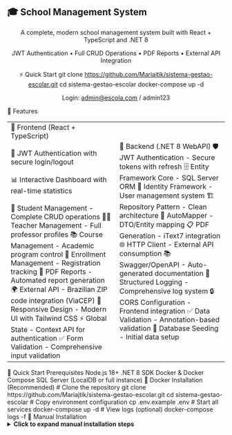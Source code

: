 <h2> 🎓 School Management System </h2>


<div align="center"> 

A complete, modern school management system built with React + TypeScript and .NET 8

JWT Authentication • Full CRUD Operations • PDF Reports • External API Integration



⚡ Quick Start git clone https://github.com/Mariajtik/sistema-gestao-escolar.git cd sistema-gestao-escolar docker-compose up -d 

Login: admin@escola.com / admin123

</div> 🌟 Features <table> <tr> <td width="50%"> 
  🎨 Frontend (React + TypeScript)
  <br></br>
  🔐 JWT Authentication with secure login/logout 
  <br></br>
  📊 Interactive Dashboard with real-time statistics 
  <br></br>
  👥 Student Management - Complete CRUD operations 
  👨‍🏫 Teacher Management - Full professor profiles 
  📚 Course Management - Academic program control 
  📝 Enrollment Management - Registration tracking 
  📄 PDF Reports - Automated report generation 
  🌍 External API - Brazilian ZIP code integration (ViaCEP) 
  📱 Responsive Design - Modern UI with Tailwind CSS 
  ⚡ Global State - Context API for authentication 
  ✅ Form Validation - Comprehensive input validation </td> <td width="50%"> 
    🚀 Backend (.NET 8 WebAPI) 
    🛡️ JWT Authentication - Secure tokens with refresh 
    🗄️ Entity Framework Core - SQL Server ORM 
    👤 Identity Framework - User management system 
    🏗️ Repository Pattern - Clean architecture 
    🔄 AutoMapper - DTO/Entity mapping 
    📋 PDF Generation - iText7 integration 
    🌐 HTTP Client - External API consumption 
    📚 Swagger/OpenAPI - Auto-generated documentation 
    📝 Structured Logging - Comprehensive log system 
    🔒 CORS Configuration - Frontend integration 
    ✅ Data Validation - Annotation-based validation 
    🌱 Database Seeding - Initial data setup </td> </tr> </table>


</div> 🚀 Quick Start Prerequisites Node.js 18+ .NET 8 SDK Docker & Docker Compose SQL Server (LocalDB or full instance) 
🐳 Docker Installation (Recommended) # Clone the repository git clone https://github.com/Mariajtik/sistema-gestao-escolar.git cd sistema-gestao-escolar # Copy environment configuration cp .env.example .env # Start all services docker-compose up -d # View logs (optional) docker-compose logs -f 
🔧 Manual Installation <details> <summary><strong>Click to expand manual installation steps</strong></summary> Backend Setup cd backend/SchoolManagementAPI dotnet restore dotnet ef migrations add InitialCreate dotnet ef database update dotnet run 

Backend available at: https://localhost:7001

Frontend Setup cd frontend npm install npm start 

Frontend available at: http://localhost:3000



<mark> We welcome contributions! Here's how you can help: </mark>

Fork the repository Create your feature branch (git checkout -b feature/AmazingFeature) Commit your changes (git commit -m 'Add some AmazingFeature') Push to the branch (git push origin feature/AmazingFeature) Open a Pull Request 

Please read our Contributing Guide for more details.

📄 License 

This project is licensed under the MIT License - see the LICENSE file for details.

👩‍💻 Author

<div align="center"> Maria Katchakile Carlos Baptista 

Full-Stack Developer passionate about creating efficient educational solutions

</div> 💬 Support <div align="center"> 

Need help? We're here for you!

📧 Email: mariakcbaptista06@gmail.com 🐛 Bug Reports: Create an Issue 💡 Feature Requests: Start a Discussion

</div> Show Your Support 

If this project helped you, please consider giving it a ⭐ star on GitHub!

<div align="center"> 🌟 Star this repository • Fork for contributions • Share with others 

Built with ❤️ using React, .NET, and modern web technologies



© 2025 Maria Baptista. All rights reserved.
